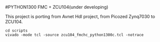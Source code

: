#PYTHON1300 FMC + ZCU104(under developing)

This project is porting from Avnet Hdl project, from Picozed Zynq7030 to ZCU104.

```shell
cd scripts
vivado -mode tcl -source zcu104_fmchc_python1300c.tcl -notrace
```
